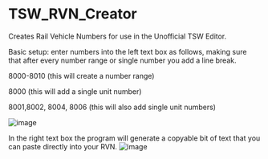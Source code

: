 # TSW_RVN_Creator
Creates Rail Vehicle Numbers for use in the Unofficial TSW Editor.

Basic setup:
enter numbers into the left text box as follows, making sure that after every number range or single number you add a line break.

8000-8010 (this will create a number range)

8000 (this will add a single unit number)

8001,8002, 8004, 8006 (this will also add single unit numbers)

![image](https://user-images.githubusercontent.com/72423867/236040038-0c4e233f-b29e-49d5-8a98-f34c820888bf.png)


In the right text box the program will generate a copyable bit of text that you can paste directly into your RVN.
![image](https://user-images.githubusercontent.com/72423867/235325366-454e67e9-8907-4557-abce-b008037217f9.png)
